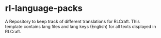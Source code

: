 # rl-language-packs
A Repository to keep track of different translations for RLCraft.
This template contains lang files and lang keys (English) for all texts displayed in RLCraft.
